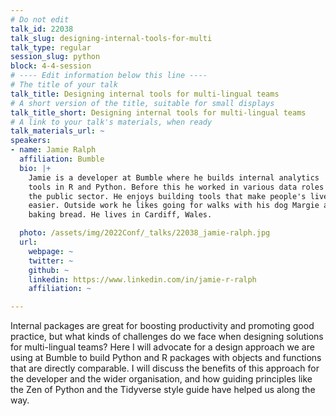 ```yaml
---
# Do not edit
talk_id: 22038
talk_slug: designing-internal-tools-for-multi
talk_type: regular
session_slug: python
block: 4-4-session
# ---- Edit information below this line ----
# The title of your talk
talk_title: Designing internal tools for multi-lingual teams
# A short version of the title, suitable for small displays
talk_title_short: Designing internal tools for multi-lingual teams
# A link to your talk's materials, when ready
talk_materials_url: ~
speakers:
- name: Jamie Ralph
  affiliation: Bumble
  bio: |+
    Jamie is a developer at Bumble where he builds internal analytics
    tools in R and Python. Before this he worked in various data roles in
    the public sector. He enjoys building tools that make people's lives
    easier. Outside work he likes going for walks with his dog Margie and
    baking bread. He lives in Cardiff, Wales.

  photo: /assets/img/2022Conf/_talks/22038_jamie-ralph.jpg
  url:
    webpage: ~
    twitter: ~
    github: ~
    linkedin: https://www.linkedin.com/in/jamie-r-ralph
    affiliation: ~

---
```


<!-- ABSTRACT ----
Please write abstract below. You may use simple markdown (links, code style, bold, italics)
-->

Internal packages are great for boosting productivity and promoting good
practice, but what kinds of challenges do we face when designing solutions
for multi-lingual teams? Here I will advocate for a design approach we are
using at Bumble to build Python and R packages with objects and functions that
are directly comparable. I will discuss the benefits of this approach for the
developer and the wider organisation, and how guiding principles like the Zen of
Python and the Tidyverse style guide have helped us along the way.
